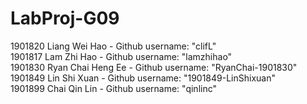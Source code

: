 # LabProj-G09

1901820 Liang Wei Hao - Github username: "clifL"<br>
1901817 Lam Zhi Hao - Github username: "lamzhihao"<br>
1901830 Ryan Chai Heng Ee - Github username: "RyanChai-1901830"<br>
1901849 Lin Shi Xuan - Github username: "1901849-LinShixuan"<br>
1901899 Chai Qin Lin - Github username: "qinlinc"
